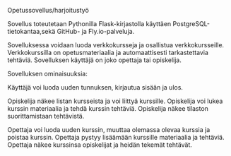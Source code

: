Opetussovellus/harjoitustyö

Sovellus toteutetaan Pythonilla Flask-kirjastolla käyttäen 
PostgreSQL-tietokantaa,sekä GitHub- ja 
Fly.io-palveluja.

Sovelluksessa voidaan luoda verkkokursseja ja osallistua verkkokursseille. 
Verkkokurssilla on opetusmateriaalia ja automaattisesti tarkastettavia tehtäviä. 
Sovelluksen käyttäjä on joko opettaja tai opiskelija.

Sovelluksen ominaisuuksia:

Käyttäjä voi luoda uuden tunnuksen, kirjautua sisään ja ulos.

Opiskelija näkee listan kursseista ja voi liittyä kurssille.
Opiskelija voi lukea kurssin materiaalia ja tehdä kurssin tehtäviä.
Opiskelija näkee tilaston suorittamistaan tehtävistä.

Opettaja voi luoda uuden kurssin, muuttaa olemassa olevaa kurssia ja poistaa kurssin.
Opettaja pystyy lisäämään kurssille materiaalia ja tehtäviä.
Opettaja näkee kurssinsa opiskelijat ja heidän tekemät tehtävät.

